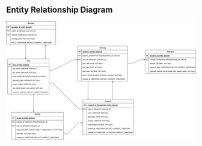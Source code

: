 ## Entity Relationship Diagram

![ERD](https://raw.githubusercontent.com/chijongweb/alx-airbnb-database/main/ERD/Database%20Specification%20-%20AirBnB.png)
